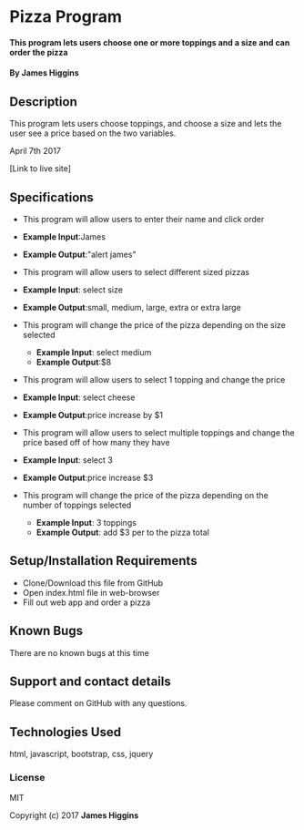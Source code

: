 # Pizza Program

#### This program lets users choose one or more toppings and a size and can order the pizza

#### By James Higgins

## Description

This program lets users choose toppings, and choose a size and lets the user see a price based on the two variables.

April 7th 2017

[Link to live site]

## Specifications

*  This program will allow users to enter their name and click order
  * **Example Input**:James
  * **Example Output**:"alert james"

*  This program will allow users to select different sized pizzas
  * **Example Input**: select size
  * **Example Output**:small, medium, large, extra or extra large

*  This program will change the price of the pizza depending on the size selected
    * **Example Input**: select medium
    * **Example Output**:$8

*  This program will allow users to select 1 topping and change the price
  * **Example Input**: select cheese
  * **Example Output**:price increase by $1

*  This program will allow users to select multiple toppings and change the price based off of how many they have
  * **Example Input**: select 3
  * **Example Output**:price increase $3

*  This program will change the price of the pizza depending on the number of toppings selected
    * **Example Input**: 3 toppings
    * **Example Output**: add $3 per to the pizza total


## Setup/Installation Requirements

* Clone/Download this file from GitHub
* Open index.html file in web-browser
* Fill out web app and order a pizza


## Known Bugs

There are no known bugs at this time

## Support and contact details

Please comment on GitHub with any questions.

## Technologies Used

html, javascript, bootstrap, css, jquery

### License

MIT

Copyright (c) 2017 **James Higgins**
